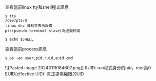 查看當前linux tty和shell程式訊息
```
$ tty
/dev/pts/0
linux dev 資料夾表示設備
pts(pseudo-terminal slave)為虛擬終端

$ echo $SHELL
```


查看當前process訊息
```
$ ps -eo user,pid,ruid,euid,cmd
```
![[Pasted image 20240115184607.png]]
RUID: run程式身分的uid，root為0
EUID(effective UID): 真正提供權限的UID
